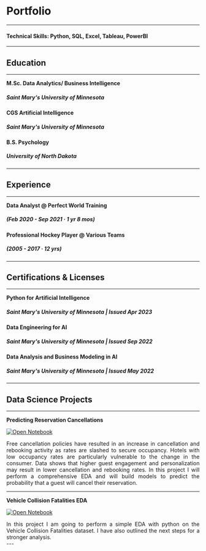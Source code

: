 <br>

# Portfolio
---
#### Technical Skills: Python, SQL, Excel, Tableau, PowerBI
---
## Education 
---

**M.Sc. Data Analytics/ Business Intelligence**
##### Saint Mary's University of Minnesota 
**CGS Artificial Intelligence**
##### Saint Mary's University of Minnesota
**B.S. Psychology**
##### University of North Dakota
---
## Experience
---

**Data Analyst @ Perfect World Training**  
##### (Feb 2020 - Sep 2021 · 1 yr 8 mos)
**Professional Hockey Player @ Various Teams**   
##### (2005 - 2017 · 12 yrs)

---
## Certifications & Licenses
---

**Python for Artificial Intelligence**
##### Saint Mary's University of Minnesota | Issued Apr 2023
**Data Engineering for AI**
##### Saint Mary's University of Minnesota | Issued Sep 2022
**Data Analysis and Business Modeling in AI**
##### Saint Mary's University of Minnesota | Issued May 2022

---
## Data Science Projects
---
**Predicting Reservation Cancellations**

[![Open Notebook](https://img.shields.io/badge/Jupyter-Open_Notebook-blue?logo=Jupyter)](Predicting_Cancelations.html)
<div style="text-align: justify">Free cancellation policies have resulted in an increase in cancellation and rebooking activity as rates are slashed to secure occupancy. Hotels with low occupancy rates are particularly vulnerable to the change in the consumer. Data shows that higher guest engagement and personalization may result in lower cancellation and rebooking rates. In this project I will perform a comprehensive EDA and will build models to predict the probability that a guest will cancel their reservation. </div>

---
**Vehicle Collision Fatalities EDA**

[![Open Notebook](https://img.shields.io/badge/Jupyter-Open_Notebook-blue?logo=Jupyter)](Car_Fatality_Analysis.html)
<div style="text-align: justify">In this project I am going to perform a simple EDA with python on the Vehicle Collision Fatalities dataset. I have also outlined the next steps for a stronger analysis. </div>
---





